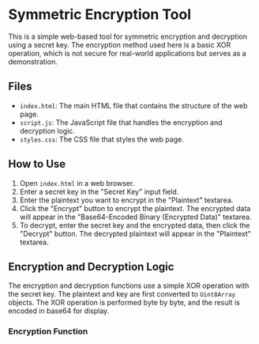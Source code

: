 # Symmetric Encryption Tool

This is a simple web-based tool for symmetric encryption and decryption using a secret key. The encryption method used here is a basic XOR operation, which is not secure for real-world applications but serves as a demonstration.

## Files

- `index.html`: The main HTML file that contains the structure of the web page.
- `script.js`: The JavaScript file that handles the encryption and decryption logic.
- `styles.css`: The CSS file that styles the web page.

## How to Use

1. Open `index.html` in a web browser.
2. Enter a secret key in the "Secret Key" input field.
3. Enter the plaintext you want to encrypt in the "Plaintext" textarea.
4. Click the "Encrypt" button to encrypt the plaintext. The encrypted data will appear in the "Base64-Encoded Binary (Encrypted Data)" textarea.
5. To decrypt, enter the secret key and the encrypted data, then click the "Decrypt" button. The decrypted plaintext will appear in the "Plaintext" textarea.

## Encryption and Decryption Logic

The encryption and decryption functions use a simple XOR operation with the secret key. The plaintext and key are first converted to `Uint8Array` objects. The XOR operation is performed byte by byte, and the result is encoded in base64 for display.

### Encryption Function

